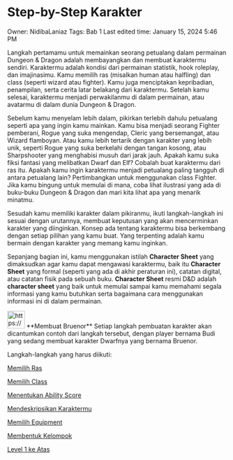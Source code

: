 # Step-by-Step Karakter

Owner: NidibaLaniaz
Tags: Bab 1
Last edited time: January 15, 2024 5:46 PM

Langkah pertamamu untuk memainkan seorang petualang dalam permainan Dungeon & Dragon adalah membayangkan dan membuat karaktermu sendiri. Karaktermu adalah kondisi dari permainan statistik, hook roleplay, dan imajinasimu. Kamu memilih ras (misalkan human atau halfling) dan class (seperti wizard atau fighter). Kamu juga menciptakan kepribadian, penampilan, serta cerita latar belakang dari karaktermu. Setelah kamu selesai, karaktermu menjadi perwakilanmu di dalam permainan, atau avatarmu di dalam dunia Dungeon & Dragon.

Sebelum kamu menyelam lebih dalam, pikirkan terlebih dahulu petualang seperti apa yang ingin kamu mainkan. Kamu bisa menjadi seorang Fighter pemberani, Rogue yang suka mengendap, Cleric yang bersemangat, atau Wizard flamboyan. Atau kamu lebih tertarik dengan karakter yang lebih unik, seperti Rogue yang suka berkelahi dengan tangan kosong, atau Sharpshooter yang menghabisi musuh dari jarak jauh. Apakah kamu suka fiksi fantasi yang melibatkan Dwarf dan Elf? Cobalah buat karaktermu dari ras itu. Apakah kamu ingin karaktermu menjadi petualang paling tangguh di antara petualang lain? Pertimbangkan untuk menggunakan class Fighter. Jika kamu bingung untuk memulai di mana, coba lihat ilustrasi yang ada di buku-buku Dungeon & Dragon dan mari kita lihat apa yang menarik minatmu.

Sesudah kamu memiliki karakter dalam pikiranmu, ikuti langkah-langkah ini sesuai dengan urutannya, membuat keputusan yang akan mencerminkan karakter yang diinginkan. Konsep ada tentang karaktermu bisa berkembang dengan setiap pilihan yang kamu buat. Yang terpenting adalah kamu bermain dengan karakter yang memang kamu inginkan.

Sepanjang bagian ini, kamu menggunakan istilah **Character Sheet** yang dimaksudkan agar kamu dapat mengawasi karaktermu, baik itu **Character Sheet** yang formal (seperti yang ada di akhir peraturan ini), catatan digital, atau catatan fisik pada sebuah buku. **Character Sheet** resmi D&D adalah **character sheet** yang baik untuk memulai sampai kamu memahami segala informasi yang kamu butuhkan serta bagaimana cara menggunakan informasi ini di dalam permainan.

<aside>
<img src="https://www.notion.so/icons/person-masculine_gray.svg" alt="https://www.notion.so/icons/person-masculine_gray.svg" width="40px" /> **Membuat Bruenor**
Setiap langkah pembuatan karakter akan dicantumkan contoh dari langkah tersebut, dengan player bernama Budi yang sedang membuat karakter Dwarfnya yang bernama Bruenor.

</aside>

Langkah-langkah yang harus diikuti:

[Memilih Ras](Step-by-Step%20Karakter%20eb423c323674404c870b71cf9bf490b1/Memilih%20Ras%201bfcb91c11b448649bbb85d7d23b9597.md)

[Memilih Class](Step-by-Step%20Karakter%20eb423c323674404c870b71cf9bf490b1/Memilih%20Class%20906e2640d378496cba0d4cce3884f6ed.md)

[Menentukan Ability Score](Step-by-Step%20Karakter%20eb423c323674404c870b71cf9bf490b1/Menentukan%20Ability%20Score%200e78631178f044afb5d718dbfdcbb7cf.md)

[Mendeskripsikan Karaktermu](Step-by-Step%20Karakter%20eb423c323674404c870b71cf9bf490b1/Mendeskripsikan%20Karaktermu%201ef315d5334b4ea4b06dfc663a12f65b.md)

[Memilih Equipment](Step-by-Step%20Karakter%20eb423c323674404c870b71cf9bf490b1/Memilih%20Equipment%2023ddef4f9fef47ffb4f84cc8e563745e.md)

[Membentuk Kelompok](Step-by-Step%20Karakter%20eb423c323674404c870b71cf9bf490b1/Membentuk%20Kelompok%2061e0bd568d174342b5467e49af908103.md)

[Level 1 ke Atas](Step-by-Step%20Karakter%20eb423c323674404c870b71cf9bf490b1/Level%201%20ke%20Atas%200690156815a1480c8281ef410bc93b1d.md)